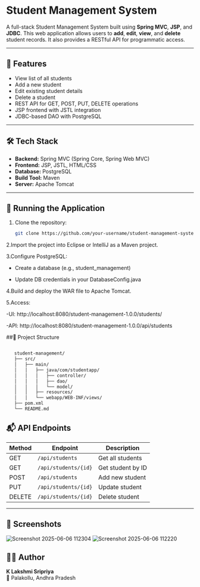 # Student Management System

A full-stack Student Management System built using **Spring MVC**, **JSP**, and **JDBC**. This web application allows users to **add**, **edit**, **view**, and **delete** student records. It also provides a RESTful API for programmatic access.

---

## 🌟 Features

- View list of all students
- Add a new student
- Edit existing student details
- Delete a student
- REST API for GET, POST, PUT, DELETE operations
- JSP frontend with JSTL integration
- JDBC-based DAO with PostgreSQL

---

## 🛠️ Tech Stack

- **Backend:** Spring MVC (Spring Core, Spring Web MVC)
- **Frontend:** JSP, JSTL, HTML/CSS
- **Database:** PostgreSQL
- **Build Tool:** Maven
- **Server:** Apache Tomcat

---

## 🚀 Running the Application

1. Clone the repository:
   ```bash
   git clone https://github.com/your-username/student-management-system.git
   ```
2.Import the project into Eclipse or IntelliJ as a Maven project.

3.Configure PostgreSQL:

  - Create a database (e.g., student_management)

  - Update DB credentials in your DatabaseConfig.java

4.Build and deploy the WAR file to Apache Tomcat.

5.Access:

 -UI: http://localhost:8080/student-management-1.0.0/students/

 -API: http://localhost:8080/student-management-1.0.0/api/students


 ##📂 Project Structure
 ```bash

    student-management/
    ├── src/
    │   ├── main/
    │   │   ├── java/com/studentapp/
    │   │   │   ├── controller/
    │   │   │   ├── dao/
    │   │   │   └── model/
    │   │   ├── resources/
    │   │   └── webapp/WEB-INF/views/
    ├── pom.xml
    └── README.md

```
## 📬 API Endpoints

| Method | Endpoint              | Description         |
|--------|-----------------------|---------------------|
| GET    | `/api/students`       | Get all students    |
| GET    | `/api/students/{id}`  | Get student by ID   |
| POST   | `/api/students`       | Add new student     |
| PUT    | `/api/students/{id}`  | Update student      |
| DELETE | `/api/students/{id}`  | Delete student      |

---

## 📌 Screenshots
![Screenshot 2025-06-06 112304](https://github.com/user-attachments/assets/f6d6aa2a-22e6-43e9-bc8f-440db82f5193)
![Screenshot 2025-06-06 112220](https://github.com/user-attachments/assets/1db1ec59-44cb-4ff2-8477-3a754178361c)


## 🙋‍♀️ Author

**K Lakshmi Sripriya**  
📍 Palakollu, Andhra Pradesh

